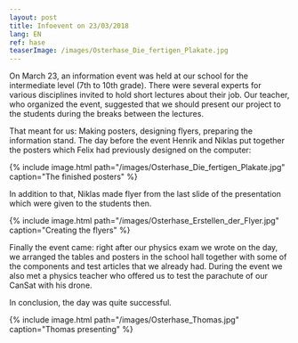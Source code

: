 ```yaml
---
layout: post
title: Infoevent on 23/03/2018
lang: EN
ref: hase
teaserImage: /images/Osterhase_Die_fertigen_Plakate.jpg
---
```


On March 23, an information event was held at our school for
the intermediate level (7th to 10th grade). There were several
experts for various disciplines invited to hold short lectures
about their job.
Our teacher, who organized the event, suggested that we should present
our project to the students during the breaks between the lectures.

That meant for us: Making posters, designing flyers, preparing the information stand.
The day before the event Henrik and Niklas put together the posters which
Felix had previously designed on the computer:

{% include image.html path="/images/Osterhase_Die_fertigen_Plakate.jpg" caption="The finished posters" %}

In addition to that, Niklas made flyer from the last slide of the
presentation which were given to the students then.

{% include image.html path="/images/Osterhase_Erstellen_der_Flyer.jpg" caption="Creating the flyers" %}

Finally the event came: right after our physics exam we wrote on the day,
we arranged the tables and posters in the school hall
together with some of the components and test articles that we already had.
During the event we also met a physics teacher
who offered us to test the parachute of our CanSat with his drone.

In conclusion, the day was quite successful.

{% include image.html path="/images/Osterhase_Thomas.jpg" caption="Thomas presenting" %}
